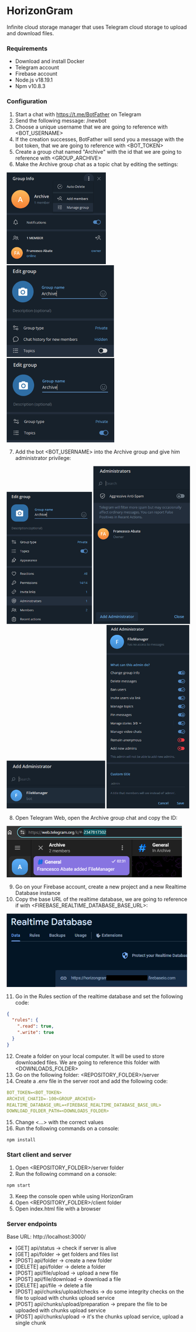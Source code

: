 # HorizonGram
Infinite cloud storage manager that uses Telegram cloud storage to upload and download files.

### Requirements
- Download and install Docker
- Telegram account
- Firebase account
- Node.js v18.19.1
- Npm v10.8.3

### Configuration
1. Start a chat with https://t.me/BotFather on Telegram
2. Send the following message: /newbot
3. Choose a unique username that we are going to reference with <BOT_USERNAME>
4. If the creation successes, BotFather will send you a message with the bot token, that we are going to reference with <BOT_TOKEN>
5. Create a group chat named "Archive" with the id that we are going to reference with <GROUP_ARCHIVE>
6. Make the Archive group chat as a topic chat by editing the settings:

<img src="https://github.com/frekkanzer2/HorizonGram/blob/develop/blobs/set_topics_1.png?raw=true" height="250"> <img src="https://github.com/frekkanzer2/HorizonGram/blob/develop/blobs/set_topics_2.png?raw=true" height="250"> <img src="https://github.com/frekkanzer2/HorizonGram/blob/develop/blobs/set_topics_3.png?raw=true" height="230">

7. Add the bot <BOT_USERNAME> into the Archive group and give him administrator privilege:

<img src="https://github.com/frekkanzer2/HorizonGram/blob/develop/blobs/set_admin_1.png?raw=true" height="360"> <img src="https://github.com/frekkanzer2/HorizonGram/blob/develop/blobs/set_admin_2.png?raw=true" height="430"> <img src="https://github.com/frekkanzer2/HorizonGram/blob/develop/blobs/set_admin_3.png?raw=true" height="130"> <img src="https://github.com/frekkanzer2/HorizonGram/blob/develop/blobs/set_admin_4.png?raw=true" height="500">

8. Open Telegram Web, open the Archive group chat and copy the ID:

<img src="https://github.com/frekkanzer2/HorizonGram/blob/develop/blobs/save_chat_id.png?raw=true" height="140">

9. Go on your Firebase account, create a new project and a new Realtime Database instance
10. Copy the base URL of the realtime database, we are going to reference if with <FIREBASE_REALTIME_DATABASE_BASE_URL>:

<img src="https://github.com/frekkanzer2/HorizonGram/blob/develop/blobs/database_url.png?raw=true" height="200">

11. Go in the Rules section of the realtime database and set the following code:

```json
{
  "rules": {
    ".read": true,
    ".write": true
  }
}
```

12. Create a folder on your local computer. It will be used to store downloaded files. We are going to reference this folder with <DOWNLOADS_FOLDER>
13. Go on the following folder: <REPOSITORY_FOLDER>/server
14. Create a .env file in the server root and add the following code:

```yaml
BOT_TOKEN=<BOT_TOKEN>
ARCHIVE_CHATID=-100<GROUP_ARCHIVE>
REALTIME_DATABASE_URL=<FIREBASE_REALTIME_DATABASE_BASE_URL>
DOWNLOAD_FOLDER_PATH=<DOWNLOADS_FOLDER>
```

15. Change <...> with the correct values
16. Run the following commands on a console:

```
npm install
```

### Start client and server
1. Open <REPOSITORY_FOLDER>/server folder
2. Run the following command on a console:

```
npm start
```

3. Keep the console open while using HorizonGram
4. Open <REPOSITORY_FOLDER>/client folder
5. Open index.html file with a browser

### Server endpoints
Base URL: http://localhost:3000/
- [GET] api/status -> check if server is alive
- [GET] api/folder -> get folders and files list
- [POST] api/folder -> create a new folder
- [DELETE] api/folder -> delete a folder
- [POST] api/file/upload -> upload a new file
- [POST] api/file/download -> download a file
- [DELETE] api/file -> delete a file
- [POST] api/chunks/upload/checks -> do some integrity checks on the file to upload with chunks upload service
- [POST] api/chunks/upload/preparation -> prepare the file to be uploaded with chunks upload service
- [POST] api/chunks/upload -> it's the chunks upload service, upload a single chunk
